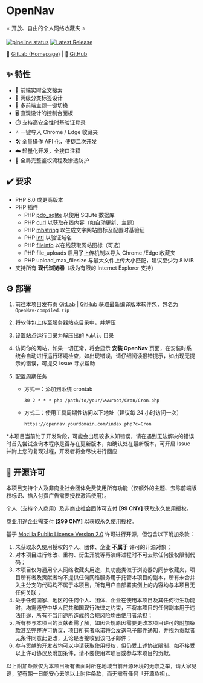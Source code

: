 # OpenNav

⭐ 开放、自由的个人网络收藏夹 ⭐

[![pipeline status](https://gitlab.soraharu.com/XiaoXi/OpenNav/badges/main/pipeline.svg)](https://gitlab.soraharu.com/XiaoXi/OpenNav/-/commits/main) [![Latest Release](https://gitlab.soraharu.com/XiaoXi/OpenNav/-/badges/release.svg)](https://gitlab.soraharu.com/XiaoXi/OpenNav/-/releases)

🔗 [GitLab (Homepage)](https://gitlab.soraharu.com/XiaoXi/OpenNav) | 🔗 [GitHub](https://github.com/yanranxiaoxi/OpenNav)

## ✨ 特性

- 🔎 前端实时全文搜索
- 📁 两级分类标签设计
- 🌲 多前端主题一键切换
- 🖥️ 直观设计的控制台面板
- ⏱️ 支持高安全性时基验证登录
- ⭐ 一键导入 Chrome / Edge 收藏夹
- 🛠 全量操作 API 化，便捷二次开发
- ☁️ 轻量化开发，全接口注释
- 🔐 全局完整鉴权流程及渗透防护

## ✔️ 要求

- PHP 8.0 或更高版本
- PHP 插件
  - PHP [pdo_sqlite](https://www.php.net/manual/ref.pdo-sqlite.php) 以使用 SQLite 数据库
  - PHP [curl](https://www.php.net/manual/book.curl.php) 以获取在线内容（如自动更新、主题）
  - PHP [mbstring](https://www.php.net/manual/book.mbstring.php) 以生成文字网站图标及配置时基验证
  - PHP [intl](https://www.php.net/manual/book.intl.php) 以验证域名
  - PHP [fileinfo](https://www.php.net/manual/book.fileinfo.php) 以在线获取网站图标（可选）
  - PHP file_uploads 启用了上传机制以导入 Chrome /Edge 收藏夹
  - PHP upload_max_filesize 与最大文件上传大小匹配，建议至少为 8 MiB
- 支持所有 **现代浏览器**（极为有限的 Internet Explorer 支持）

## ⚙️ 部署

1. 前往本项目发布页 [GitLab](https://gitlab.soraharu.com/XiaoXi/OpenNav/-/releases) | [GitHub](https://github.com/yanranxiaoxi/OpenNav/releases) 获取最新编译版本软件包，包名为 `OpenNav-compiled.zip`
2. 将软件包上传至服务器站点目录中，并解压
3. 设置站点运行目录为解压出的 `Public` 目录
4. 访问你的网站，如果一切正常，将会显示 **安装 OpenNav** 页面，在安装时系统会自动进行运行环境检查，如出现错误，请仔细阅读报错提示，如出现无提示的错误，可提交 Issue 寻求帮助
5. 配置周期任务

    - 方式一：添加到系统 crontab

      ```
      30 2 * * * php /path/to/your/wwwroot/Cron/Cron.php
      ```

    - 方式二：使用工具周期性访问以下地址（建议每 24 小时访问一次）

      ```
      https://opennav.yourdomain.com/index.php?c=Cron
      ```

*本项目当前处于开发阶段，可能会出现较多未知错误，请在遇到无法解决的错误时首先尝试查询本程序是否存在更新版本，如确认处在最新版本，可开启 Issue 并附上您的复现过程，开发者将会尽快进行回应

## 📜 开源许可

本项目支持个人及非商业社会团体免费使用所有功能（仅额外的主题、去除前端版权标识、插入付费广告需要授权激活使用）。

个人（支持个人商用）及非商业社会团体可支付 **[99 CNY]** 获取永久使用授权。

商业用途企业需支付 **[299 CNY]** 以获取永久使用授权。

基于 [Mozilla Public License Version 2.0](https://choosealicense.com/licenses/mpl-2.0/) 许可进行开源，但包含以下附加条款：

1. 未获取永久使用授权的个人、团体、企业 **不属于** 许可的开源对象；
2. 对本项目进行修改、重构、衍生开发等再演绎过程时不可去除任何授权限制代码；
3. 本项目仅为通用个人网络收藏夹用途，其功能类似于浏览器的同步收藏夹，项目所有者及贡献者均不提供任何网络服务用于托管本项目的副本，所有未合并入主分支的代码均不属于本项目，所有用户自部署实例上的内容均与本项目无任何关联；
4. 处于任何国家、地区的任何个人、团体、企业在使用本项目及其任何衍生功能时，均需遵守中华人民共和国现行法律之约束，不将本项目的任何副本用于违法用途，所有不当用途所造成的合规风险均由使用者承担；
5. 所有参与本项目的贡献者需了解，如因合规原因需要更改本项目许可的附加条款甚至完整许可协议，项目所有者承诺将会发送电子邮件通知，并视为贡献者无条件同意此更改，无论是否接收到该电子邮件；
6. 参与贡献的开发者均可以申请获取使用授权，但仍受上述协议限制，如不接受以上许可协议及附加条件，请不要使用本项目或参与本项目的贡献。

以上附加条款仅为本项目所有者面对所在地域当前开源环境的无奈之举，请大家见谅，望有朝一日能安心去除以上附件条款，而无需有任何「开源负担」。
